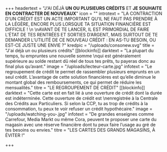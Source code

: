 +++
headertext = "J'AI DÉJÀ **UN OU PLUSIEURS CRÉDITS** ET **JE SOUHAITE EN CONTRACTER DE NOUVEAUX**"
icon = ""
introtext = "LA CONTRACTION D’UN CRÉDIT EST UN ACTE IMPORTANT QU’IL NE FAUT PAS PRENDRE À LA LÉGÈRE, ENCORE PLUS LORSQUE TA SITUATION FINANCIÈRE EST DIFFICILE !  \n  \nAVANT DE TE LANCER, IL EST PRIMORDIAL DE FAIRE L’ÉTAT DE TES RENTRÉES ET SORTIES D’ARGENT, MAIS SURTOUT DE TE DEMANDER L’UTILITÉ DE CE NOUVEAU CRÉDIT : EN AS-TU BESOIN, OU EST-CE JUSTE UNE ENVIE ?"
kredpic = "/uploads/consonew.svg"
title = "J'ai déjà un ou plusieurs crédits"
[[blockinfo]]
darktext = "La plupart du temps, tu empruntes une nouvelle somme  \nqui est généralement supérieure au solde restant dû réel de tous tes prêts, tu payeras donc au final plus qu’avant."
image = "/uploads/lecteur-carte.jpg"
infotext = "Le regroupement de crédit te permet de rassembler plusieurs emprunts en un seul crédit. L’avantage de cette solution financières est qu’elle diminue le montant global des remboursements, ce qui permet de réduire les mensualités."
titre = "LE REGROUPEMENT DE CRÉDIT"
[[blockinfo]]
darktext = "Cette carte est en fait lié à une ouverture de crédit dont la durée est indéterminée. Cette ouverture de crédit est  \nenregistrée à la Centrale des Crédits aux Particuliers. Si selon la CCP, tu as trop de crédits à la consommation, tu peux te voir refuser un crédit hypothécaire."
image = "/uploads/watching-you-.jpg"
infotext = "De grandes enseignes comme Carrefour, Media Markt ou même Cora, peuvent te proposer une carte du magasin avec une réserve financière dont tu peux faire l’usage au gré de tes besoins ou envies."
titre = "LES CARTES DES GRANDS MAGASINS, À ÉVITER !"

+++
